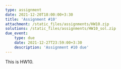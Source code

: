 ```yaml
---
type: assignment
date: 2021-12-20T18:00:00+3:30
title: 'Assignment #10'
attachment: /static_files/assignments/HW10.zip
solutions: /static_files/assignments/HW10_sol.zip
due_event: 
    type: due
    date: 2021-12-27T23:59:00+3:30
    description: 'Assignment #10 due'
---
```

This is HW10.
